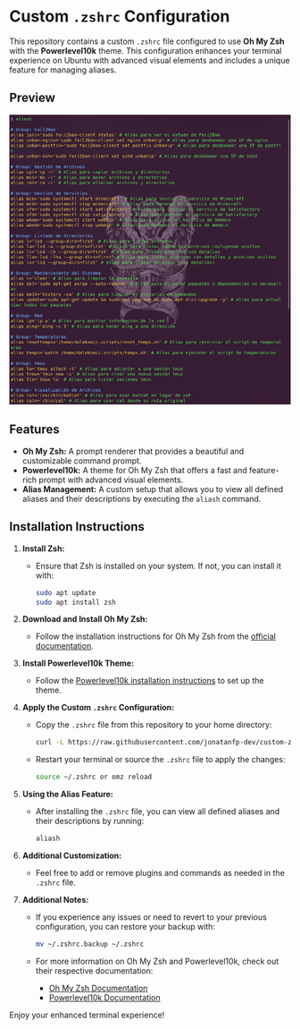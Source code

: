 # Custom `.zshrc` Configuration

This repository contains a custom `.zshrc` file configured to use **Oh My Zsh** with the **Powerlevel10k** theme. This configuration enhances your terminal experience on Ubuntu with advanced visual elements and includes a unique feature for managing aliases.

## Preview

![Terminal Example](assets/example.png)

## Features

- **Oh My Zsh:** A prompt renderer that provides a beautiful and customizable command prompt.
- **Powerlevel10k:** A theme for Oh My Zsh that offers a fast and feature-rich prompt with advanced visual elements.
- **Alias Management:** A custom setup that allows you to view all defined aliases and their descriptions by executing the `aliash` command.

## Installation Instructions

1. **Install Zsh:**
   - Ensure that Zsh is installed on your system. If not, you can install it with:
     ```bash
     sudo apt update
     sudo apt install zsh
     ```

2. **Download and Install Oh My Zsh:**
   - Follow the installation instructions for Oh My Zsh from the [official documentation](https://ohmyz.sh/).

3. **Install Powerlevel10k Theme:**
   - Follow the [Powerlevel10k installation instructions](https://github.com/romkatv/powerlevel10k#oh-my-zsh) to set up the theme.

4. **Apply the Custom `.zshrc` Configuration:**
   - Copy the `.zshrc` file from this repository to your home directory:
     ```bash
     curl -L https://raw.githubusercontent.com/jonatanfp-dev/custom-zshrc/master/.zshrc -o ~/.zshrc
     ```
   - Restart your terminal or source the `.zshrc` file to apply the changes:
     ```bash
     source ~/.zshrc or omz reload
     ```

5. **Using the Alias Feature:**
   - After installing the `.zshrc` file, you can view all defined aliases and their descriptions by running:
     ```bash
     aliash
     ```

6. **Additional Customization:**
   - Feel free to add or remove plugins and commands as needed in the `.zshrc` file.

7. **Additional Notes:**
   - If you experience any issues or need to revert to your previous configuration, you can restore your backup with:
     ```bash
     mv ~/.zshrc.backup ~/.zshrc
     ```

   - For more information on Oh My Zsh and Powerlevel10k, check out their respective documentation:
     - [Oh My Zsh Documentation](https://github.com/ohmyzsh/ohmyzsh/wiki)
     - [Powerlevel10k Documentation](https://github.com/romkatv/powerlevel10k)

Enjoy your enhanced terminal experience!